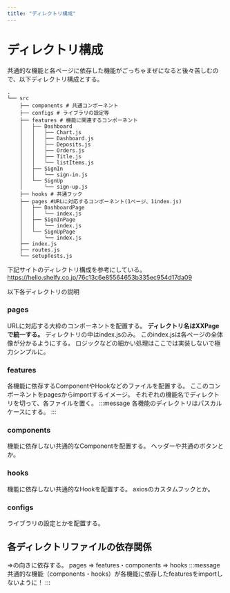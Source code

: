 ```yaml
---
title: "ディレクトリ構成"
---
```

# ディレクトリ構成
共通的な機能と各ページに依存した機能がごっちゃまぜになると後々苦しむので、以下ディレクトリ構成とする。

```
.
└── src
    ├── components # 共通コンポーネント
    ├── configs # ライブラリの設定等
    ├── features # 機能に関連するコンポーネント
    │   ├── Dashboard
    │   │   ├── Chart.js
    │   │   ├── Dashboard.js
    │   │   ├── Deposits.js
    │   │   ├── Orders.js
    │   │   ├── Title.js
    │   │   └── listItems.js
    │   ├── SignIn
    │   │   └── sign-in.js
    │   └── SignUp
    │       └── sign-up.js
    ├── hooks # 共通フック
    ├── pages #URLに対応するコンポーネント(1ページ、1index.js)
    │   ├── DashboardPage
    │   │   └── index.js
    │   ├── SignInPage
    │   │   └── index.js
    │   └── SignUpPage
    │       └── index.js
    ├── index.js
    ├── routes.js
    └── setupTests.js
```
下記サイトのディレクトリ構成を参考にしている。
https://hello.shelfy.co.jp/76c13c6e85564653b335ec954d17da09

以下各ディレクトリの説明
### pages
URLに対応する大枠のコンポーネントを配置する。
**ディレクトリ名はXXPageで統一する。**
ディレクトリの中はindex.jsのみ。
このindex.jsは各ページの全体像が分かるようにする。
ロジックなどの細かい処理はここでは実装しないで極力シンプルに。
### features
各機能に依存するComponentやHookなどのファイルを配置する。
ここのコンポーネントをpagesからimportするイメージ。
それぞれの機能名でディレクトリを切って、各ファイルを置く。
:::message
各機能のディレクトリはパスカルケースにする。
:::
### components
機能に依存しない共通的なComponentを配置する。
ヘッダーや共通のボタンとか。
### hooks
機能に依存しない共通的なHookを配置する。
axiosのカスタムフックとか。
### configs
ライブラリの設定とかを配置する。

## 各ディレクトリファイルの依存関係
⇒の向きに依存する。
pages ⇒ features・components ⇒ hooks
:::message
共通的な機能（components・hooks）が各機能に依存したfeaturesをimportしないように！
:::







